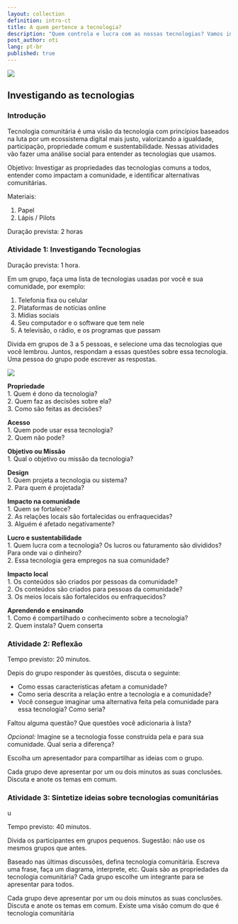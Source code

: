 ```yaml
---
layout: collection
definition: intro-ct
title: A quem pertence a tecnologia?
description: "Quem controla e lucra com as nossas tecnologias? Vamos investigar como a tecnologia impacta nossa comunidade, e identificar alternativas comunitárias. "
post_author: oti
lang: pt-br
published: true
---
```


<img src="https://farm8.staticflickr.com/7378/14124862063_0b5465bd72.jpg">

<h2 id="investigate-technology">Investigando as tecnologias</h2>

<h3 id="introduction">Introdução</h3>

<p>Tecnologia comunitária é uma visão da tecnologia com princípios baseados na luta por um ecossistema digital mais justo, valorizando a igualdade, participação, propriedade comum e sustentabilidade. Nessas atividades vão fazer uma análise social para entender as tecnologias que usamos.</p>

<p>Objetivo: Investigar as propriedades das tecnologias comuns a todos, entender como impactam a comunidade, e identificar alternativas comunitárias.  </p>

<p>Materiais:</p>

<ol>
<li>Papel </li>
<li>Lápis / Pilots </li>
</ol>

<p>Duração prevista: 2 horas </p>


<h3 id="activity-1-investigate-technologies">Atividade 1: Investigando Tecnologias</h3>

<p>Duração prevista: 1 hora.</p>

<p>Em um grupo, faça uma lista de tecnologias usadas por você e sua comunidade, por exemplo:</p>

<ol>
<li>Telefonia fixa ou celular</li>
<li>Plataformas de notícias online</li>
<li>Mídias sociais </li>
<li>Seu computador e o software que tem nele </li>
<li>A televisão, o rádio, e os programas que passam </li>
</ol>

<p>Divida em grupos de 3 a 5 pessoas, e selecione uma das tecnologias que você lembrou. Juntos, respondam a essas questões sobre essa tecnologia. Uma pessoa do grupo pode escrever as respostas.</p>

<p><img src="/files/intro-ct/investigate-technology-questions.svg" style="background-color:white;"></p>

<p><strong>Propriedade</strong> <br>
1. Quem é dono da tecnologia?  <br>
2. Quem faz as decisões sobre ela?  <br>
3. Como são feitas as decisões? </p>

<p><strong>Acesso</strong> <br>
1. Quem pode usar essa tecnologia?  <br>
2. Quem não pode? </p>

<p><strong>Objetivo ou Missão</strong> <br>
1. Qual o objetivo ou missão da tecnologia? </p>

<p><strong>Design</strong> <br>
1. Quem projeta a tecnologia ou sistema? <br>
2. Para quem é projetada? </p>

<p><strong>Impacto na comunidade</strong> <br>
1. Quem se fortalece?  <br>
2. As relações locais são fortalecidas ou enfraquecidas?  <br>
3. Alguém é afetado negativamente? </p>

<p><strong>Lucro e sustentabilidade</strong> <br>
1. Quem lucra com a tecnologia? Os lucros ou faturamento são divididos? Para onde vai o dinheiro? <br>
2. Essa tecnologia gera empregos na sua comunidade? </p>

<p><strong>Impacto local</strong> <br>
1. Os conteúdos são criados por pessoas da comunidade?  <br>
2. Os conteúdos são criados para pessoas da comunidade?  <br>
3. Os meios locais são fortalecidos ou enfraquecidos? </p>

<p><strong>Aprendendo e ensinando</strong> <br>
1. Como é compartilhado o conhecimento sobre a tecnologia?  <br>
2. Quem instala? Quem conserta </p>

<h3 id="activity-2-reflection">Atividade 2: Reflexão</h3>

<p>Tempo previsto: 20 minutos.</p>

<p>Depis do grupo responder às questões, discuta o seguinte: </p>

<ul>
<li>Como essas características afetam a comunidade? </li>
<li>Como seria descrita a relação entre a tecnologia e a comunidade?  </li>
<li>Você consegue imaginar uma alternativa feita pela comunidade para essa tecnologia? Como seria?  </li>
</ul>

<p>Faltou alguma questão? Que questões você adicionaria à lista? </p>

<p><em>Opcional:</em> Imagine se a tecnologia fosse construída pela e para sua comunidade. Qual seria a diferença?</p>

<p>Escolha um apresentador para compartilhar as ideias com o grupo.</p>

<p>Cada grupo deve apresentar por um ou dois minutos as suas conclusões. Discuta e anote os temas em comum.</p>



<h3 id="activity-4-synthesize-ideas-about-community-technology">Atividade 3: Sintetize ideias sobre tecnologias comunitárias</h3>u

<p>Tempo previsto: 40 minutos.</p>

<p>Divida os participantes em grupos pequenos. Sugestão: não use os mesmos grupos que antes.</p>

<p>Baseado nas últimas discussões, defina tecnologia comunitária. Escreva uma frase, faça um diagrama, interprete, etc. Quais são as propriedades da tecnologia comunitária? Cada grupo escolhe um integrante para se apresentar para todos.</p>


<p>Cada grupo deve apresentar por um ou dois minutos as suas conclusões. Discuta e anote os temas em comum. Existe uma visão comum do que é tecnologia comunitária</p>


